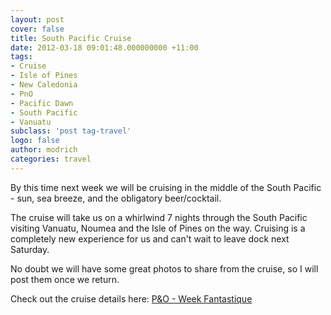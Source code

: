 ```yaml
---
layout: post
cover: false
title: South Pacific Cruise
date: 2012-03-18 09:01:48.000000000 +11:00
tags: 
- Cruise
- Isle of Pines
- New Caledonia
- PnO
- Pacific Dawn
- South Pacific
- Vanuatu
subclass: 'post tag-travel'
logo: false
author: modrich
categories: travel
---
```

By this time next week we will be cruising in the middle of the South Pacific - sun, sea breeze, and the obligatory beer/cocktail.

The cruise will take us on a whirlwind 7 nights through the South Pacific visiting Vanuatu, Noumea and the Isle of Pines on the way. Cruising is a completely new experience for us and can't wait to leave dock next Saturday.

No doubt we will have some great photos to share from the cruise, so I will post them once we return.

Check out the cruise details here: [P&O - Week Fantastique](http://www.pocruises.com.au/findacruise/pages/CruiseProfile.aspx?CruiseCode=W211N "P&O - Week Fantastique")

